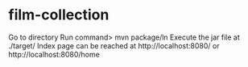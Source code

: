# film-collection
 
Go to directory
Run command> mvn package/ln
Execute the jar file at ./target/
Index page can be reached at http://localhost:8080/ or http://localhost:8080/home
